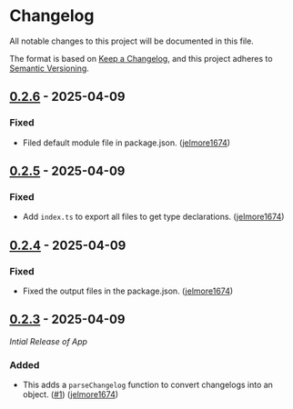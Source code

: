 # Changelog

All notable changes to this project will be documented in this file.

The format is based on [Keep a Changelog](https://keepachangelog.com/en/1.1.0/),
and this project adheres to [Semantic Versioning](https://semver.org/spec/v2.0.0.html).

## [0.2.6] - 2025-04-09

### Fixed

- Filed default module file in package.json. ([jelmore1674](https://github.com/jelmore1674))

## [0.2.5] - 2025-04-09

### Fixed

- Add `index.ts` to export all files to get type declarations. ([jelmore1674](https://github.com/jelmore1674))

## [0.2.4] - 2025-04-09

### Fixed

- Fixed the output files in the package.json. ([jelmore1674](https://github.com/jelmore1674))

## [0.2.3] - 2025-04-09

_Intial Release of App_

### Added

- This adds a `parseChangelog` function to convert changelogs into an object. ([#1](https://github.com/jelmore1674/changelog/pull/1)) ([jelmore1674](https://github.com/jelmore1674))


[0.2.6]: https://github.com/jelmore1674/changelog/releases/tag/v0.2.6
[0.2.5]: https://github.com/jelmore1674/changelog/releases/tag/v0.2.5
[0.2.4]: https://github.com/jelmore1674/changelog/releases/tag/v0.2.4
[0.2.3]: https://github.com/jelmore1674/changelog/releases/tag/v0.2.3